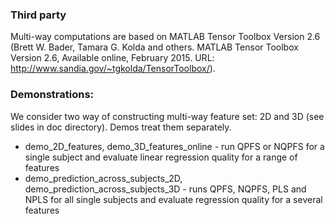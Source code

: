 ### Third party
Multi-way computations are based on MATLAB Tensor Toolbox Version 2.6
(Brett W. Bader, Tamara G. Kolda and others. MATLAB Tensor Toolbox Version 2.6, Available online, February 2015. URL: http://www.sandia.gov/~tgkolda/TensorToolbox/). 
### Demonstrations:
We consider two way of constructing multi-way feature set: 2D and 3D (see slides in doc directory). Demos treat them separately.
* demo_2D_features, demo_3D_features_online - run QPFS or NQPFS for a single subject and 		evaluate linear regression quality for a range of features
* demo_prediction_across_subjects_2D, demo_prediction_across_subjects_3D - runs QPFS, NQPFS, PLS  and NPLS for all single subjects and evaluate regression quality for a several features  